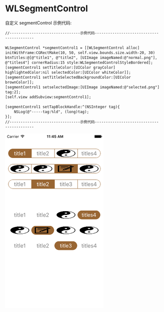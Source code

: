 # WLSegmentControl
自定义 segmentControl
示例代码:

    //--------------------------------示例代码------------------------------------------
    
    WLSegmentControl *segmentControl1 = [[WLSegmentControl alloc] initWithFrame:CGRectMake(10, 50, self.view.bounds.size.width-20, 30) btnTitles:@[@"title1", @"title2", [UIImage imageNamed:@"normal.png"], @"titles4"] cornerRadius:15 style:WLSegmentedControlStyleBordered];
    [segmentControl1 setTitleColor:[UIColor grayColor] highlightedColor:nil selectedColor:[UIColor whiteColor]];
    [segmentControl1 setTitleSelectedBackgroundColor:[UIColor brownColor]];
    [segmentControl1 setselectedImage:[UIImage imageNamed:@"selected.png"] tag:2];
    [self.view addSubview:segmentControl1];
    
    [segmentControl1 setTapBlockHandle:^(NSInteger tag){
        NSLog(@"-----tag:%ld", (long)tag);
    }];
    //--------------------------------示例代码------------------------------------------

![image](https://raw.githubusercontent.com/GitHubWanglei/WLSegmentControl/master/Simulator%20Screen%20Shot%202016%E5%B9%B41%E6%9C%884%E6%97%A5%2011.45.15.png)
